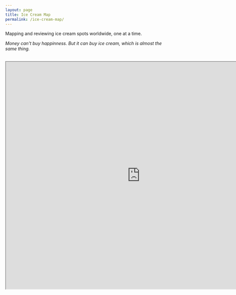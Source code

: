 ```yaml
---
layout: page
title: Ice Cream Map
permalink: /ice-cream-map/
---
```


Mapping and reviewing ice cream spots worldwide, one at a time.

_Money can't buy happinness. But it can buy ice cream, which is almost the same thing._

<br>
<iframe src="https://www.google.com/maps/d/u/0/embed?mid=1p4BP4juwU4Jlq3GjpcGG50a5ZL_r_hVy" width="850" height="720"></iframe>
